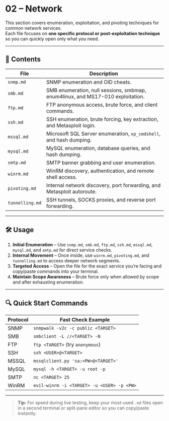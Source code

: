 # 02 – Network

This section covers enumeration, exploitation, and pivoting techniques for common network services.  
Each file focuses on **one specific protocol or post-exploitation technique** so you can quickly open only what you need.

---

## 📌 Contents

| File             | Description |
|------------------|-------------|
| `snmp.md`        | SNMP enumeration and OID cheats. |
| `smb.md`         | SMB enumeration, null sessions, smbmap, enum4linux, and MS17-010 exploitation. |
| `ftp.md`         | FTP anonymous access, brute force, and client commands. |
| `ssh.md`         | SSH enumeration, brute forcing, key extraction, and Metasploit login. |
| `mssql.md`       | Microsoft SQL Server enumeration, `xp_cmdshell`, and hash dumping. |
| `mysql.md`       | MySQL enumeration, database queries, and hash dumping. |
| `smtp.md`        | SMTP banner grabbing and user enumeration. |
| `winrm.md`       | WinRM discovery, authentication, and remote shell access. |
| `pivoting.md`    | Internal network discovery, port forwarding, and Metasploit autoroute. |
| `tunnelling.md`  | SSH tunnels, SOCKS proxies, and reverse port forwarding. |

---

## 🛠 Usage

1. **Initial Enumeration** – Use `snmp.md`, `smb.md`, `ftp.md`, `ssh.md`, `mssql.md`, `mysql.md`, and `smtp.md` for direct service checks.
2. **Internal Movement** – Once inside, use `winrm.md`, `pivoting.md`, and `tunnelling.md` to access deeper network segments.
3. **Targeted Access** – Open the file for the exact service you’re facing and copy/paste commands into your terminal.
4. **Maintain Scope Awareness** – Brute force only when allowed by scope and after exhausting enumeration.

---

## 🔍 Quick Start Commands

| Protocol  | Fast Check Example |
|-----------|--------------------|
| SNMP      | `snmpwalk -v2c -c public <TARGET>` |
| SMB       | `smbclient -L //<TARGET> -N` |
| FTP       | `ftp <TARGET>` (try `anonymous`) |
| SSH       | `ssh <USER>@<TARGET>` |
| MSSQL     | `mssqlclient.py 'sa:<PW>@<TARGET>'` |
| MySQL     | `mysql -h <TARGET> -u root -p` |
| SMTP      | `nc <TARGET> 25` |
| WinRM     | `evil-winrm -i <TARGET> -u <USER> -p <PW>` |

---

> **Tip:** For speed during live testing, keep your most-used `.md` files open in a second terminal or split-pane editor so you can copy/paste instantly.
